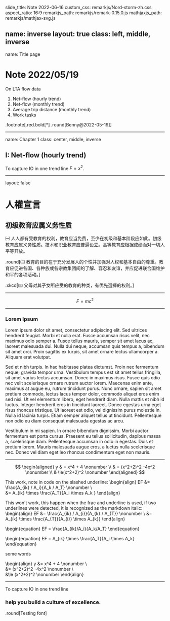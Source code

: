 slide_title: Note 2022-06-16
custom_css: remarkjs/Nord-storm-zh.css
aspect_ratio: 16:9
remarkjs_path: remarkjs/remark-0.15.0.js
mathjaxjs_path: remarkjs/mathjax-svg.js

name: inverse
layout: true
class: left, middle, inverse
---
name: Title page
# Note 2022/05/19
On LTA flow data
1. Net-flow (hourly trend)
2. Net-flow (monthly trend)
3. Average trip distance (monthly trend)
4. Work tasks

.footnote[.red.bold[*] .round[Benny@2022-05-19]]

---
name: Chapter 1
class: center, middle, inverse
## I: Net-flow (hourly trend)
To capture IO in one trend line  $F=x^2$.

---
layout: false

# 人權宣言
## 初级教育应属义务性质

㈠ 人人都有受教育的权利，教育应当免费，至少在初级和基本阶段应如此。初级教育应属义务性质。技术和职业教育应普遍设立。高等教育应根据成绩而对一切人平等开放。

.round[㈡ 教育的目的在于充分发展人的个性并加强对人权和基本自由的尊重。教育应促进各国、各种族或各宗教集团间的了解、容忍和友谊，并应促进联合国维护和平的各项活动。]

.xkcd[㈢ 父母对其子女所应受的教育的种类，有优先選擇的权利。]

---

$$
F = mc^2
$$

---

### Lorem Ipsum
Lorem ipsum dolor sit amet, consectetur adipiscing elit. Sed ultrices hendrerit feugiat. Morbi et nulla erat. Fusce accumsan risus velit, nec maximus odio semper a. Fusce tellus mauris, semper sit amet lacus ac, laoreet malesuada dui. Nulla dui neque, accumsan quis tempus a, bibendum sit amet orci. Proin sagittis ex turpis, sit amet ornare lectus ullamcorper a. Aliquam erat volutpat.

Sed et nibh turpis. In hac habitasse platea dictumst. Proin nec fermentum neque, gravida tempor urna. Vestibulum tempus est sit amet tellus fringilla, sit amet varius lectus accumsan. Donec in maximus risus. Fusce quis odio nec velit scelerisque ornare rutrum auctor lorem. Maecenas enim ante, maximus at augue eu, rutrum tincidunt purus. Nunc ornare, sapien sit amet pretium commodo, lectus lacus tempor dolor, commodo aliquet eros enim sed nisi. Ut vel elementum libero, eget hendrerit diam. Nulla mattis et nibh id luctus. Integer hendrerit eros in tincidunt laoreet. Donec egestas urna eget risus rhoncus tristique. Ut laoreet est odio, vel dignissim purus molestie in. Nulla id lacinia turpis. Etiam semper aliquet tellus ut tincidunt. Pellentesque non odio eu diam consequat malesuada egestas ac arcu.

Vestibulum in mi sapien. In ornare bibendum dignissim. Morbi auctor fermentum est porta cursus. Praesent eu tellus sollicitudin, dapibus massa a, scelerisque diam. Pellentesque accumsan in odio in egestas. Duis et pretium lorem. Mauris malesuada augue eros, a luctus nulla scelerisque nec. Donec vel diam eget leo rhoncus condimentum eget non mauris.

---

$$
\begin{aligned} 
y & = x^4 + 4      \nonumber \\
& = (x^2+2)^2 -4x^2 \nonumber \\
& \le(x^2+2)^2    \nonumber
\end{aligned}
$$

This work, note in code on the slashed underline: 
\begin{align} 
EF &= \frac{A\_{ik} / A\_i}{A\_k / A\_T} \nonumber \\\
&= A\_{ik} \times \frac{A\_T}{A\_i \times A\_k }
\end{align}

This won't work, this happen when the frac and underline is used, if two underlines were detected, it is recognized as the markdown italic:  
\begin{align} 
EF &= \frac{A_{ik} / A_{i}}{A_{k} / A_{T}} \nonumber \\
&= A_{ik} \times \frac{A_{T}}{A_{i}} \times A_{k}} 
\end{align}

\\begin{equation} 
EF = \frac{A_{ik}/A_i}{A_k/A_T}
\\end{equation}

\\begin{equation}
EF = A_{ik} \times \frac{A_T}{A_i \times A_k}
\\end{equation}

some words

\\begin{align}
y &= x^4 + 4      \nonumber \\\
&= (x^2+2)^2 -4x^2 \nonumber \\\
&\le (x^2+2)^2    \nonumber
\\end{align}


---

To capture IO in one trend line
### help you build a culture of excellence.

.round[Testing font]
